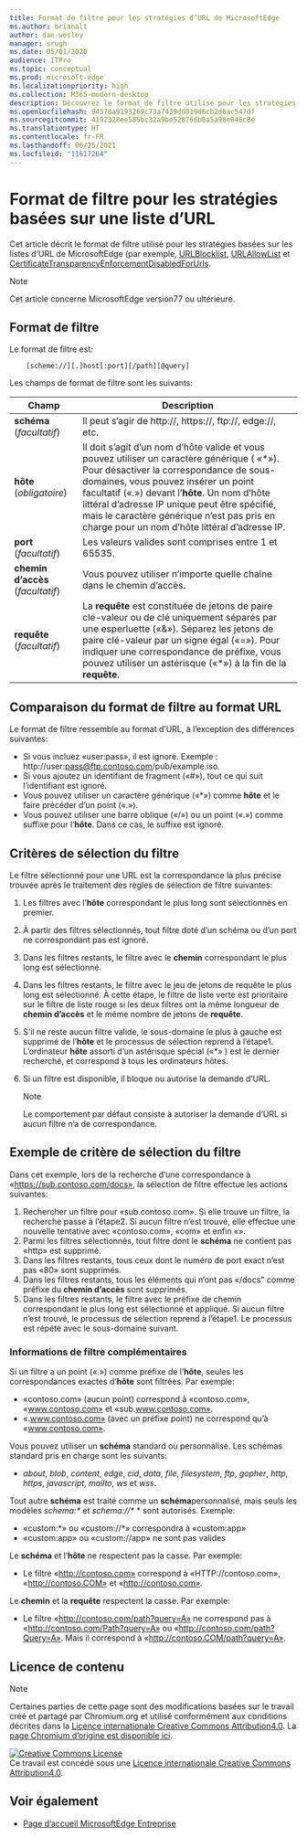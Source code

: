 ```yaml
---
title: Format de filtre pour les stratégies d’URL de MicrosoftEdge
ms.author: brianalt
author: dan-wesley
manager: srugh
ms.date: 05/01/2020
audience: ITPro
ms.topic: conceptual
ms.prod: microsoft-edge
ms.localizationpriority: high
ms.collection: M365-modern-desktop
description: Découvrez le format de filtre utilisé pour les stratégies URLBlocklist et URLAllowlist de MicrosoftEdge.
ms.openlocfilehash: 94378a9193269c73a7439dd019d6cb2d6ac547df
ms.sourcegitcommit: 4192328ee585bc32a9be528766b8a5a98e046c8e
ms.translationtype: HT
ms.contentlocale: fr-FR
ms.lasthandoff: 06/25/2021
ms.locfileid: "11617264"
---
```

# <a name="filter-format-for-url-list-based-policies"></a>Format de filtre pour les stratégies basées sur une liste d’URL

Cet article décrit le format de filtre utilisé pour les stratégies basées sur les listes d’URL de MicrosoftEdge (par exemple, [URLBlocklist](microsoft-edge-policies.md#urlblocklist), [URLAllowList](microsoft-edge-policies.md#urlallowlist) et [CertificateTransparencyEnforcementDisabledForUrls](microsoft-edge-policies.md#certificatetransparencyenforcementdisabledforurls).

> [!NOTE]
> Cet article concerne MicrosoftEdge version77 ou ultérieure.

## <a name="the-filter-format"></a>Format de filtre

Le format de filtre est:

```
    [scheme://][.]host[:port][/path][@query]
```

Les champs de format de filtre sont les suivants:

| Champ | Description |
| --- | --- |
| **schéma** (*facultatif*) | Il peut s’agir de http://, https://, ftp://, edge://, etc. |
| **hôte** (*obligatoire*) | Il doit s’agit d’un nom d’hôte valide et vous pouvez utiliser un caractère générique ( «\*»). Pour désactiver la correspondance de sous-domaines, vous pouvez insérer un point facultatif («.») devant l’**hôte**. Un nom d’hôte littéral d’adresse IP unique peut être spécifié, mais le caractère générique n’est pas pris en charge pour un nom d’hôte littéral d’adresse IP. |
| **port** (*facultatif*) | Les valeurs valides sont comprises entre 1 et 65535. |
| **chemin d’accès** (*facultatif*) | Vous pouvez utiliser n’importe quelle chaîne dans le chemin d’accès. |
| **requête** (*facultatif*) | La **requête** est constituée de jetons de paire clé-valeur ou de clé uniquement séparés par une esperluette («&»). Séparez les jetons de paire clé-valeur par un signe égal («=»). Pour indiquer une correspondance de préfixe, vous pouvez utiliser un astérisque («\*») à la fin de la **requête**. |

## <a name="comparing-the-filter-format-to-the-url-format"></a>Comparaison du format de filtre au format URL

Le format de filtre ressemble au format d’URL, à l’exception des différences suivantes:

- Si vous incluez «user:pass», il est ignoré. Exemple : http://user:pass@ftp.contoso.com/pub/example.iso.
- Si vous ajoutez un identifiant de fragment («#»), tout ce qui suit l’identifiant est ignoré.
- Vous pouvez utiliser un caractère générique («*») comme **hôte** et le faire précéder d’un point («.»).
- Vous pouvez utiliser une barre oblique («/») ou un point («.») comme suffixe pour l’**hôte**. Dans ce cas, le suffixe est ignoré.

## <a name="filter-selection-criteria"></a>Critères de sélection du filtre

Le filtre sélectionné pour une URL est la correspondance la plus précise trouvée après le traitement des règles de sélection de filtre suivantes:

1. Les filtres avec l’**hôte** correspondant le plus long sont sélectionnés en premier.
2. À partir des filtres sélectionnés, tout filtre doté d’un schéma ou d’un port ne correspondant pas est ignoré.
3. Dans les filtres restants, le filtre avec le **chemin** correspondant le plus long est sélectionné.
4. Dans les filtres restants, le filtre avec le jeu de jetons de requête le plus long est sélectionné. À cette étape, le filtre de liste verte est prioritaire sur le filtre de liste rouge si les deux filtres ont la même longueur de **chemin d’accès** et le même nombre de jetons de **requête**.
5. S’il ne reste aucun filtre valide, le sous-domaine le plus à gauche est supprimé de l’**hôte** et le processus de sélection reprend à l’étape1. L’ordinateur **hôte** assorti d’un astérisque spécial («*» ) est le dernier recherché, et correspond à tous les ordinateurs hôtes.
6. Si un filtre est disponible, il bloque ou autorise la demande d’URL.

   >[!NOTE]
   >Le comportement par défaut consiste à autoriser la demande d’URL si aucun filtre n’a de correspondance.

## <a name="example-filter-selection-criteria"></a>Exemple de critère de sélection du filtre

Dans cet exemple, lors de la recherche d’une correspondance à «https://sub.contoso.com/docs», la sélection de filtre effectue les actions suivantes:

1. Rechercher un filtre pour «sub.contoso.com». Si elle trouve un filtre, la recherche passe à l’étape2. Si aucun filtre n’est trouvé, elle effectue une nouvelle tentative avec «contoso.com», «com» et enfin «».
2. Parmi les filtres sélectionnés, tout filtre dont le **schéma** ne contient pas «http» est supprimé.
3. Dans les filtres restants, tous ceux dont le numéro de port exact n’est pas «80» sont supprimés.
4. Dans les filtres restants, tous les éléments qui n’ont pas «/docs" comme préfixe du **chemin d’accès** sont supprimés.
5. Dans les filtres restants, le filtre avec le préfixe de chemin correspondant le plus long est sélectionné et appliqué. Si aucun filtre n’est trouvé, le processus de sélection reprend à l’étape1. Le processus est répété avec le sous-domaine suivant.

### <a name="additional-filter-information"></a>Informations de filtre complémentaires

Si un filtre a un point («.») comme préfixe de l’**hôte**, seules les correspondances exactes d’**hôte** sont filtrées. Par exemple:

- «contoso.com» (aucun point) correspond à «contoso.com», «www.contoso.com» et «sub.www.contoso.com».
- «.www.contoso.com» (avec un préfixe point) ne correspond qu’à «www.contoso.com».

Vous pouvez utiliser un **schéma** standard ou personnalisé. Les schémas standard pris en charge sont les suivants:

- _about_, _blob_, _content_, _edge_, _cid_, _data_, _file_, _filesystem_, _ftp_, _gopher_, _http_, _https_, _javascript_, _mailto_, _ws_ et _wss_.

Tout autre **schéma** est traité comme un **schéma**personnalisé, mais seuls les modèles _schema:*_ et _schema://*_ * sont autorisés. Exemple:

- «custom:\*» ou «custom://\*» correspondra à «custom:app»
- «custom:app» ou «custom://app» ne sont pas valides

Le **schéma** et l’**hôte** ne respectent pas la casse. Par exemple:

- Le filtre «http://contoso.com» correspond à «HTTP://contoso.com», «http://contoso.COM» et «http://contoso.com».

Le **chemin** et la **requête** respectent la casse. Par exemple:

- Le filtre «http://contoso.com/path?query=A» ne correspond pas à «http://contoso.com/Path?query=A» ou «http://contoso.com/path?Query=A». Mais il correspond à «http://contoso.COM/path?query=A».

## <a name="content-license"></a>Licence de contenu

> [!NOTE]
> Certaines parties de cette page sont des modifications basées sur le travail créé et partagé par Chromium.org et utilisé conformément aux conditions décrites dans la [Licence internationale Creative Commons Attribution4.0](http://creativecommons.org/licenses/by/4.0/). La [page Chromium d’origine est disponible ici](https://www.chromium.org/administrators/url-blacklist-filter-format).
  
<a rel="license" href="http://creativecommons.org/licenses/by/4.0/"><img alt="Creative Commons License" style="border-width:0" src="https://i.creativecommons.org/l/by/4.0/88x31.png" /></a><br />Ce travail est concédé sous une <a rel="license" href="http://creativecommons.org/licenses/by/4.0/">Licence internationale Creative Commons Attribution4.0</a>.

## <a name="see-also"></a>Voir également

- [Page d’accueil MicrosoftEdge Entreprise](https://aka.ms/EdgeEnterprise)
